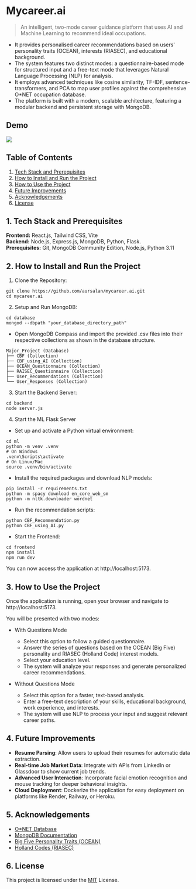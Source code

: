 
# Mycareer.ai 

> An intelligent, two-mode career guidance platform that uses AI and Machine Learning to recommend ideal occupations.

- It provides personalised career recommendations based on users' personality traits (OCEAN), interests (RIASEC), and educational background.
- The system features two distinct modes: a questionnaire-based mode for structured input and a free-text mode that leverages Natural Language Processing (NLP) for analysis.
- It employs advanced techniques like cosine similarity, TF-IDF, sentence-transformers, and PCA to map user profiles against the comprehensive O*NET occupation database.
- The platform is built with a modern, scalable architecture, featuring a modular backend and persistent storage with MongoDB.

## Demo

![](/assets/demo.gif)

## Table of Contents

1. [Tech Stack and Prerequisites](#1-tech-stack-and-prerequisites)
2. [How to Install and Run the Project](#2-how-to-install-and-run-the-project)
3. [How to Use the Project](#3-how-to-use-the-project)
4. [Future Improvements](#4-future-improvements)
5. [Acknowledgements](#5-acknowledgements)
6. [License](#6-license)

## 1. Tech Stack and Prerequisites

**Frontend:** React.js, Tailwind CSS, Vite\
**Backend:** Node.js, Express.js, MongoDB, Python, Flask.\
**Prerequisites:** Git, MongoDB Community Edition, Node.js, Python 3.11

## 2. How to Install and Run the Project

1. Clone the Repository:
```
git clone https://github.com/aursalan/mycareer.ai.git
cd mycareer.ai
```

2. Setup and Run MongoDB:
```
cd database
mongod --dbpath "your_database_directory_path"
```
- Open MongoDB Compass and import the provided .csv files into their respective collections as shown in the database structure.
```
Major_Project (Database)
├── CBF (Collection)
├── CBF_using_AI (Collection)
├── OCEAN_Questionnaire (Collection)
├── RAISEC_Questionnaire (Collection)
├── User_Recommendations (Collection)
└── User_Responses (Collection)

```

3. Start the Backend Server:
```
cd backend
node server.js
```

4. Start the ML Flask Server
- Set up and activate a Python virtual environment:
```
cd ml
python -m venv .venv
# On Windows
.venv\Scripts\activate
# On Linux/Mac
source .venv/bin/activate
```

- Install the required packages and download NLP models:
```
pip install -r requirements.txt
python -m spacy download en_core_web_sm
python -m nltk.downloader wordnet
```

- Run the recommendation scripts:
```
python CBF_Recommendation.py
python CBF_using_AI.py
```

- Start the Frontend:
```
cd frontend
npm install
npm run dev
```

You can now access the application at http://localhost:5173.

## 3. How to Use the Project

Once the application is running, open your browser and navigate to http://localhost:5173.

You will be presented with two modes:

- With Questions Mode
    - Select this option to follow a guided questionnaire.
    - Answer the series of questions based on the OCEAN (Big Five)  personality and RIASEC (Holland Code) interest models.
    - Select your education level.
    - The system will analyze your responses and generate personalized career recommendations.

- Without Questions Mode
    - Select this option for a faster, text-based analysis.
    - Enter a free-text description of your skills, educational  background, work experience, and interests.
    - The system will use NLP to process your input and suggest relevant career paths.

##  4. Future Improvements

- **Resume Parsing**: Allow users to upload their resumes for automatic data extraction.
-  **Real-time Job Market Data**: Integrate with APIs from LinkedIn or Glassdoor to show current job trends.
- **Advanced User Interaction**: Incorporate facial emotion recognition and mouse tracking for deeper behavioral insights.
- **Cloud Deployment**: Dockerize the application for easy deployment on platforms like Render, Railway, or Heroku.


## 5. Acknowledgements

 - [O*NET Database](https://www.google.com/url?sa=t&source=web&rct=j&opi=89978449&url=https://www.onetcenter.org/database.html&ved=2ahUKEwjqkPDf8sOPAxU_xjgGHVJJAVkQFnoECBsQAQ&usg=AOvVaw1eY0-Pbasvzk_KaZWy7XF4)
 - [MongoDB Documentation](https://www.mongodb.com/docs/)
 - [Big Five Personality Traits (OCEAN)](https://en.wikipedia.org/wiki/Big_Five_personality_traits)
 - [Holland Codes (RIASEC)](https://en.wikipedia.org/wiki/Holland_Codes)

## 6. License
This project is licensed under the [MIT](LICENSE) License.
